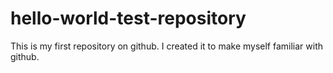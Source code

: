 # hello-world-test-repository

This is my first repository on github. I created it to make myself familiar with github.

